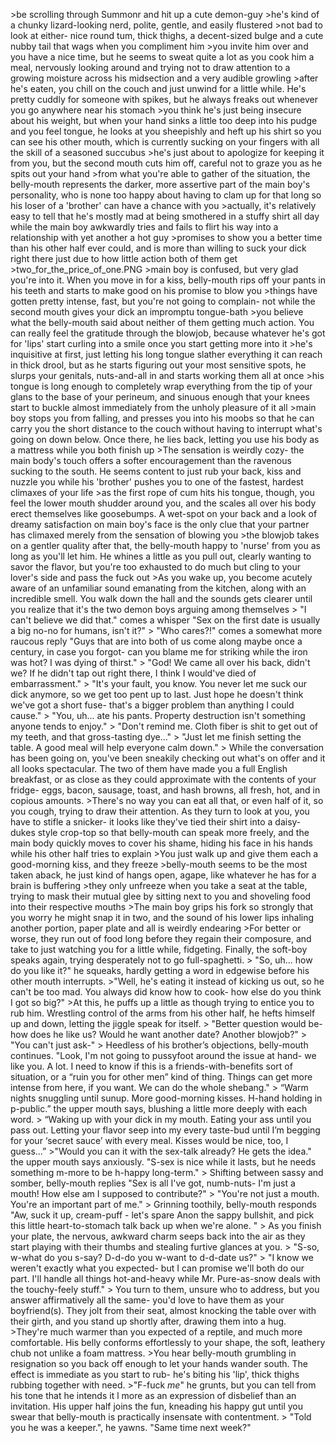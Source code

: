 \>be scrolling through Summonr and hit up a cute demon-guy
\>he's kind of a chunky lizard-looking nerd, polite, gentle, and easily flustered
\>not bad to look at either- nice round tum, thick thighs, a decent-sized bulge and a cute nubby tail that wags when you compliment him
\>you invite him over and you have a nice time, but he seems to sweat quite a lot as you cook him a meal, nervously looking around and trying not to draw attention to a growing moisture across his midsection and a very audible growling
\>after he's eaten, you chill on the couch and just unwind for a little while. He's pretty cuddly for someone with spikes, but he always freaks out whenever you go anywhere near his stomach
\>you think he's just being insecure about his weight, but when your hand sinks a little too deep into his pudge and you feel tongue, he looks at you sheepishly and heft up his shirt so you can see his other mouth, which is currently sucking on your fingers with all the skill of a seasoned succubus
\>he's just about to apologize for keeping it from you, but the second mouth cuts him off, careful not to graze you as he spits out your hand
\>from what you're able to gather of the situation, the belly-mouth represents the darker, more assertive part of the main boy's personality, who is none too happy about having to clam up for that long so his loser of a 'brother' can have a chance with you
\>actually, it's relatively easy to tell that he's mostly mad at being smothered in a stuffy shirt all day while the main boy awkwardly tries and fails to flirt his way into a relationship with yet another a hot guy
\>promises to show you a better time than his other half ever could, and is more than willing to suck your dick right there just due to how little action both of them get
\>two_for_the_price_of_one.PNG
\>main boy is confused, but very glad you're into it. When you move in for a kiss, belly-mouth rips off your pants in his teeth and starts to make good on his promise to blow you
\>things have gotten pretty intense, fast, but you're not going to complain- not while the second mouth gives your dick an impromptu tongue-bath
\>you believe what the belly-mouth said about neither of them getting much action. You can really feel the gratitude through the blowjob, because whatever he's got for 'lips' start curling into a smile once you start getting more into it
\>he's inquisitive at first, just letting his long tongue slather everything it can reach in thick drool, but as he starts figuring out your most sensitive spots, he slurps your genitals, nuts-and-all in and starts working them all at once
\>his tongue is long enough to completely wrap everything from the tip of your glans to the base of your perineum, and sinuous enough that your knees start to buckle almost immediately from the unholy pleasure of it all
\>main boy stops you from falling, and presses you into his moobs so that he can carry you the short distance to the couch without having to interrupt what's going on down below. Once there, he lies back, letting you use his body as a mattress while you both finish up
\>The sensation is weirdly cozy- the main body's touch offers a softer encouragement than the ravenous sucking to the south. He seems content to just rub your back, kiss and nuzzle you while his 'brother' pushes you to one of the fastest, hardest climaxes of your life
\>as the first rope of cum hits his tongue, though, you feel the lower mouth shudder around you, and the scales all over his body erect themselves like goosebumps. A wet-spot on your back and a look of dreamy satisfaction on main boy's face is the only clue that your partner has climaxed merely from the sensation of blowing you
\>the blowjob takes on a gentler quality after that, the belly-mouth happy to 'nurse' from you as long as you'll let him. He whines a little as you pull out, clearly wanting to savor the flavor, but you're too exhausted to do much but cling to your lover's side and pass the fuck out
\>As you wake up, you become acutely aware of an unfamiliar sound emanating from the kitchen, along with an incredible smell. You walk down the hall and the sounds gets clearer until you realize that it's the two demon boys arguing among themselves
\> "I can't believe we did that." comes a whisper "Sex on the first date is usually a big no-no for humans, isn't it?"
\> "Who cares?!" comes a somewhat more raucous reply "Guys that are into both of us come along maybe once a century, in case you forgot- can you blame me for striking while the iron was hot? I was dying of thirst."
\> "God! We came all over his back, didn't we? If he didn't tap out right there, I think I would've died of embarrassment."
\> "It's your fault, you know. You never let me suck our dick anymore, so we get too pent up to last. Just hope he doesn't think we've got a short fuse- that's a bigger problem than anything I could cause."
\> "You, uh... ate his pants. Property destruction isn't something anyone tends to enjoy."
\> "Don't remind me. Cloth fiber is shit to get out of my teeth, and that gross-tasting dye..."
\> "Just let me finish setting the table. A good meal will help everyone calm down."
\> While the conversation has been going on, you've been sneakily checking out what's on offer and it all looks spectacular. The two of them have made you a full English breakfast, or as close as they could approximate with the contents of your fridge- eggs, bacon, sausage, toast, and hash browns, all fresh, hot, and in copious amounts. 
\>There's no way you can eat all that, or even half of it, so you cough, trying to draw their attention. As they turn to look at you, you have to stifle a snicker- it looks like they've tied their shirt into a daisy-dukes style crop-top so that belly-mouth can speak more freely, and the main body quickly moves to cover his shame, hiding his face in his hands while his other half tries to explain
\>You just walk up and give them each a good-morning kiss, and they freeze
\>belly-mouth seems to be the most taken aback, he just kind of hangs open, agape, like whatever he has for a brain is buffering
\>they only unfreeze when you take a seat at the table, trying to mask their mutual glee by sitting next to you and shoveling food into their respective mouths
\>The main boy grips his fork so strongly that you worry he might snap it in two, and the sound of his lower lips inhaling another portion, paper plate and all is weirdly endearing
\>For better or worse, they run out of food long before they regain their composure, and take to just watching you for a little while, fidgeting. Finally, the soft-boy speaks again, trying desperately not to go full-spaghetti.
\> "So, uh... how do you like it?" he squeaks, hardly getting a word in edgewise before his other mouth interrupts. 
\>"Well, he's eating it instead of kicking us out, so he can't be too mad. You always did know how to cook- how else do you think I got so big?"
\>At this, he puffs up a little as though trying to entice you to rub him. Wrestling control of the arms from his other half, he hefts himself up and down, letting the jiggle speak for itself.
\> "Better question would be- how does he like us? Would he want another date? Another blowjob?"
\> "You can't just ask-"
\> Heedless of his brother’s objections, belly-mouth continues. "Look, I'm not going to pussyfoot around the issue at hand- we like you. A lot. I need to know if this is a friends-with-benefits sort of situation, or a “ruin you for other men” kind of thing. Things can get more intense from here, if you want. We can do the whole shebang."
\> “Warm nights snuggling until sunup. More good-morning kisses. H-hand holding in p-public.” the upper mouth says, blushing a little more deeply with each word.
\> “Waking up with your dick in my mouth. Eating your ass until you pass out. Letting your flavor seep into my every taste-bud until I’m begging for your ‘secret sauce’ with every meal. Kisses would be nice, too, I guess...”
\>"Would you can it with the sex-talk already? He gets the idea." the upper mouth says anxiously. "S-sex is nice while it lasts, but he needs something m-more to be h-happy long-term."
\> Shifting between sassy and somber, belly-mouth replies "Sex is all I've got, numb-nuts- I'm just a mouth! How else am I supposed to contribute?"
\> "You're not just a mouth. You're an important part of me."
\> Grinning toothily, belly-mouth responds "Aw, suck it up, cream-puff - let's spare Anon the sappy bullshit, and pick this little heart-to-stomach talk back up when we're alone. "
\> As you finish your plate, the nervous, awkward charm seeps back into the air as they start playing with their thumbs and stealing furtive glances at you.
\> "S-so, w-what do you s-say? D-d-do you w-want to d-d-date us?"
\> "I know we weren't exactly what you expected- but I can promise we'll both do our part. I'll handle all things hot-and-heavy while Mr. Pure-as-snow deals with the touchy-feely stuff."
\> You turn to them, unsure who to address, but you answer affirmatively all the same- you'd love to have them as your boyfriend(s). They jolt from their seat, almost knocking the table over with their girth, and you stand up shortly after, drawing them into a hug.
\>They're much warmer than you expected of a reptile, and much more comfortable. His belly conforms effortlessly to your shape, the soft, leathery chub not unlike a foam mattress. 
\>You hear belly-mouth grumbling in resignation so you back off enough to let your hands wander south. The effect is immediate as you start to rub- he's biting his 'lip', thick thighs rubbing together with need. 
\>"F-fuck *me*" he grunts, but you can tell from his tone that he intends it l more as an expression of disbelief than an invitation. His upper half joins the fun, kneading his happy gut until you swear that belly-mouth is practically insensate with contentment.
\> "Told you he was a keeper.", he yawns. "Same time next week?"